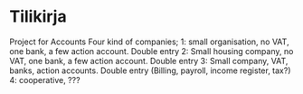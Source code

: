 # Tilikirja
Project for Accounts
Four kind of companies; 
1: small organisation, no VAT, one bank, a few action account. Double entry
2: Small housing company, no VAT, one bank, a few action account. Double entry 
3: Small company, VAT, banks, action accounts. Double entry (Billing, payroll, income register, tax?)
4: cooperative, ???
